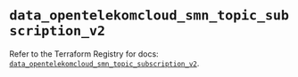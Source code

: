 # `data_opentelekomcloud_smn_topic_subscription_v2`

Refer to the Terraform Registry for docs: [`data_opentelekomcloud_smn_topic_subscription_v2`](https://registry.terraform.io/providers/opentelekomcloud/opentelekomcloud/1.36.47/docs/data-sources/smn_topic_subscription_v2).
